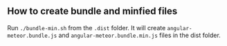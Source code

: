 ## How to create bundle and minfied files

Run `./bundle-min.sh` from the `.dist` folder.
It will create `angular-meteor.bundle.js` and `angular-meteor.bundle.min.js` files in the dist folder.

